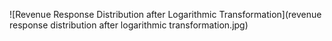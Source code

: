 ![Revenue Response Distribution after Logarithmic Transformation](revenue response distribution after logarithmic transformation.jpg)

